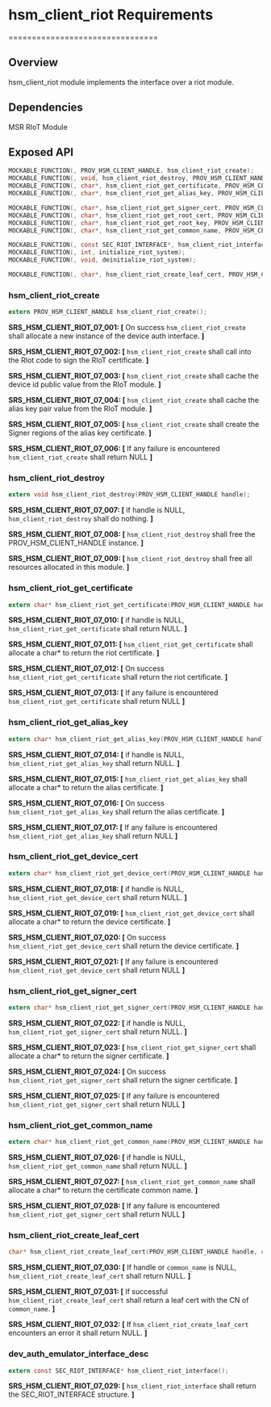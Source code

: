 # hsm_client_riot Requirements

================================

## Overview

hsm_client_riot module implements the interface over a riot module.

## Dependencies

MSR RIoT Module

## Exposed API

```c
MOCKABLE_FUNCTION(, PROV_HSM_CLIENT_HANDLE, hsm_client_riot_create);
MOCKABLE_FUNCTION(, void, hsm_client_riot_destroy, PROV_HSM_CLIENT_HANDLE, handle);
MOCKABLE_FUNCTION(, char*, hsm_client_riot_get_certificate, PROV_HSM_CLIENT_HANDLE, handle);
MOCKABLE_FUNCTION(, char*, hsm_client_riot_get_alias_key, PROV_HSM_CLIENT_HANDLE, handle);

MOCKABLE_FUNCTION(, char*, hsm_client_riot_get_signer_cert, PROV_HSM_CLIENT_HANDLE, handle);
MOCKABLE_FUNCTION(, char*, hsm_client_riot_get_root_cert, PROV_HSM_CLIENT_HANDLE, handle);
MOCKABLE_FUNCTION(, char*, hsm_client_riot_get_root_key, PROV_HSM_CLIENT_HANDLE, handle);
MOCKABLE_FUNCTION(, char*, hsm_client_riot_get_common_name, PROV_HSM_CLIENT_HANDLE, handle);

MOCKABLE_FUNCTION(, const SEC_RIOT_INTERFACE*, hsm_client_riot_interface);
MOCKABLE_FUNCTION(, int, initialize_riot_system);
MOCKABLE_FUNCTION(, void, deinitialize_riot_system);

MOCKABLE_FUNCTION(, char*, hsm_client_riot_create_leaf_cert, PROV_HSM_CLIENT_HANDLE, handle, const char*, common_name);

```

### hsm_client_riot_create

```c
extern PROV_HSM_CLIENT_HANDLE hsm_client_riot_create();
```

**SRS_HSM_CLIENT_RIOT_07_001: [** On success `hsm_client_riot_create` shall allocate a new instance of the device auth interface. **]**

**SRS_HSM_CLIENT_RIOT_07_002: [** `hsm_client_riot_create` shall call into the RIot code to sign the RIoT certificate. **]**

**SRS_HSM_CLIENT_RIOT_07_003: [** `hsm_client_riot_create` shall cache the device id public value from the RIoT module. **]**

**SRS_HSM_CLIENT_RIOT_07_004: [** `hsm_client_riot_create` shall cache the alias key pair value from the RIoT module. **]**

**SRS_HSM_CLIENT_RIOT_07_005: [** `hsm_client_riot_create` shall create the Signer regions of the alias key certificate. **]**

**SRS_HSM_CLIENT_RIOT_07_006: [** If any failure is encountered `hsm_client_riot_create` shall return NULL **]**


### hsm_client_riot_destroy

```c
extern void hsm_client_riot_destroy(PROV_HSM_CLIENT_HANDLE handle);
```

**SRS_HSM_CLIENT_RIOT_07_007: [** if handle is NULL, `hsm_client_riot_destroy` shall do nothing. **]**

**SRS_HSM_CLIENT_RIOT_07_008: [** `hsm_client_riot_destroy` shall free the PROV_HSM_CLIENT_HANDLE instance. **]**

**SRS_HSM_CLIENT_RIOT_07_009: [** `hsm_client_riot_destroy` shall free all resources allocated in this module. **]**


### hsm_client_riot_get_certificate

```c
extern char* hsm_client_riot_get_certificate(PROV_HSM_CLIENT_HANDLE handle);
```

**SRS_HSM_CLIENT_RIOT_07_010: [** if handle is NULL, `hsm_client_riot_get_certificate` shall return NULL. **]**

**SRS_HSM_CLIENT_RIOT_07_011: [** `hsm_client_riot_get_certificate` shall allocate a char* to return the riot certificate. **]**

**SRS_HSM_CLIENT_RIOT_07_012: [** On success `hsm_client_riot_get_certificate` shall return the riot certificate. **]**

**SRS_HSM_CLIENT_RIOT_07_013: [** If any failure is encountered `hsm_client_riot_get_certificate` shall return NULL **]**

### hsm_client_riot_get_alias_key

```c
extern char* hsm_client_riot_get_alias_key(PROV_HSM_CLIENT_HANDLE handle);
```

**SRS_HSM_CLIENT_RIOT_07_014: [** if handle is NULL, `hsm_client_riot_get_alias_key` shall return NULL. **]**

**SRS_HSM_CLIENT_RIOT_07_015: [** `hsm_client_riot_get_alias_key` shall allocate a char* to return the alias certificate. **]**

**SRS_HSM_CLIENT_RIOT_07_016: [** On success `hsm_client_riot_get_alias_key` shall return the alias certificate. **]**

**SRS_HSM_CLIENT_RIOT_07_017: [** If any failure is encountered `hsm_client_riot_get_alias_key` shall return NULL **]**

### hsm_client_riot_get_device_cert

```c
extern char* hsm_client_riot_get_device_cert(PROV_HSM_CLIENT_HANDLE handle);
```

**SRS_HSM_CLIENT_RIOT_07_018: [** if handle is NULL, `hsm_client_riot_get_device_cert` shall return NULL. **]**

**SRS_HSM_CLIENT_RIOT_07_019: [** `hsm_client_riot_get_device_cert` shall allocate a char* to return the device certificate. **]**

**SRS_HSM_CLIENT_RIOT_07_020: [** On success `hsm_client_riot_get_device_cert` shall return the device certificate. **]**

**SRS_HSM_CLIENT_RIOT_07_021: [** If any failure is encountered `hsm_client_riot_get_device_cert` shall return NULL **]**

### hsm_client_riot_get_signer_cert

```c
extern char* hsm_client_riot_get_signer_cert(PROV_HSM_CLIENT_HANDLE handle);
```

**SRS_HSM_CLIENT_RIOT_07_022: [** if handle is NULL, `hsm_client_riot_get_signer_cert` shall return NULL. **]**

**SRS_HSM_CLIENT_RIOT_07_023: [** `hsm_client_riot_get_signer_cert` shall allocate a char* to return the signer certificate. **]**

**SRS_HSM_CLIENT_RIOT_07_024: [** On success `hsm_client_riot_get_signer_cert` shall return the signer certificate. **]**

**SRS_HSM_CLIENT_RIOT_07_025: [** If any failure is encountered `hsm_client_riot_get_signer_cert` shall return NULL **]**

### hsm_client_riot_get_common_name

```c
extern char* hsm_client_riot_get_common_name(PROV_HSM_CLIENT_HANDLE handle);
```

**SRS_HSM_CLIENT_RIOT_07_026: [** if handle is NULL, `hsm_client_riot_get_common_name` shall return NULL. **]**

**SRS_HSM_CLIENT_RIOT_07_027: [** `hsm_client_riot_get_common_name` shall allocate a char* to return the certificate common name. **]**

**SRS_HSM_CLIENT_RIOT_07_028: [** If any failure is encountered `hsm_client_riot_get_signer_cert` shall return NULL **]**

### hsm_client_riot_create_leaf_cert

```c
char* hsm_client_riot_create_leaf_cert(PROV_HSM_CLIENT_HANDLE handle, const char* common_name);
```

**SRS_HSM_CLIENT_RIOT_07_030: [** If handle or `common_name` is NULL, `hsm_client_riot_create_leaf_cert` shall return NULL. **]**

**SRS_HSM_CLIENT_RIOT_07_031: [** If successful `hsm_client_riot_create_leaf_cert` shall return a leaf cert with the CN of `common_name`. **]**

**SRS_HSM_CLIENT_RIOT_07_032: [** If `hsm_client_riot_create_leaf_cert` encounters an error it shall return NULL. **]**

### dev_auth_emulator_interface_desc

```c
extern const SEC_RIOT_INTERFACE* hsm_client_riot_interface();
```

**SRS_HSM_CLIENT_RIOT_07_029: [** `hsm_client_riot_interface` shall return the SEC_RIOT_INTERFACE structure. **]**
